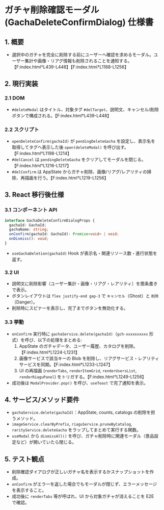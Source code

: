 # ガチャ削除確認モーダル (GachaDeleteConfirmDialog) 仕様書

## 1. 概要
- 選択中のガチャを完全に削除する前にユーザーへ確認を求めるモーダル。ユーザー集計や画像・リアグ情報も削除されることを通知する。【F:index.html†L439-L448】【F:index.html†L1188-L1256】

## 2. 現行実装
### 2.1 DOM
- `#deleteModal` はタイトル、対象タグ `#delTarget`、説明文、キャンセル/削除ボタンで構成される。【F:index.html†L439-L448】

### 2.2 スクリプト
- `openDeleteConfirm(gachaId)` が `pendingDeleteGacha` を設定し、表示名を取得してタグへ表示した後 `open(deleteModal)` を呼び出す。【F:index.html†L1198-L1214】
- `#delCancel` は `pendingDeleteGacha` をクリアしてモーダルを閉じる。【F:index.html†L1216-L1217】
- `#delConfirm` は AppState からガチャ削除、画像/リアグ/レアリティの掃除、再描画を行う。【F:index.html†L1219-L1256】

## 3. React 移行後仕様
### 3.1 コンポーネント API
```ts
interface GachaDeleteConfirmDialogProps {
  gachaId: GachaId;
  gachaName: string;
  onConfirm(gachaId: GachaId): Promise<void> | void;
  onDismiss(): void;
}
```
- `useGachaDeletion(gachaId)` Hook が表示名・関連リソース数・進行状態を返す。

### 3.2 UI
- 説明文に削除影響（ユーザー集計・画像・リアグ・レアリティ）を箇条書きで表示。
- ボタンレイアウトは `flex justify-end gap-3` で `キャンセル`（Ghost）と `削除`（Danger）。
- 削除時にスピナーを表示し、完了までボタンを無効化する。

### 3.3 挙動
- `onConfirm` 実行時に `gachaService.delete(gachaId)`（`gch-xxxxxxxxxx` 形式）を呼び、以下の処理をまとめる:
  1. AppState のガチャデータ、ユーザー履歴、カタログを削除。【F:index.html†L1224-L1231】
  2. 画像サービスで該当キーの Blob を削除し、リアグサービス・レアリティサービスを同期。【F:index.html†L1233-L1247】
  3. UI の再描画 (`renderTabs`, `renderItemGrid`, `renderUsersList`, `renderRiaguPanel`) をトリガする。【F:index.html†L1249-L1256】
- 成功後は `ModalProvider.pop()` を呼び、`useToast` で完了通知を表示。

## 4. サービス/メソッド要件
- `gachaService.delete(gachaId)`：AppState, counts, catalogs の削除を担うメソッド。
- `imageService.clearByPrefix`, `riaguService.pruneByCatalog`, `rarityService.deleteGacha` をラップしてまとめて実行する関数。
- `useModal` から `dismissAll()` を呼び、ガチャ削除時に関連モーダル（景品設定など）が開いていたら閉じる。

## 5. テスト観点
- 削除確認ダイアログが正しいガチャ名を表示するかスナップショットを作成。
- `onConfirm` がエラーを返した場合でもモーダルが閉じず、エラーメッセージを表示すること。
- 成功後に `renderTabs` 等が呼ばれ、UI から対象ガチャが消えることを E2E で確認。
